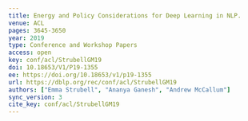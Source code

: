 ```yaml
---
title: Energy and Policy Considerations for Deep Learning in NLP.
venue: ACL
pages: 3645-3650
year: 2019
type: Conference and Workshop Papers
access: open
key: conf/acl/StrubellGM19
doi: 10.18653/V1/P19-1355
ee: https://doi.org/10.18653/v1/p19-1355
url: https://dblp.org/rec/conf/acl/StrubellGM19
authors: ["Emma Strubell", "Ananya Ganesh", "Andrew McCallum"]
sync_version: 3
cite_key: conf/acl/StrubellGM19
---
```

